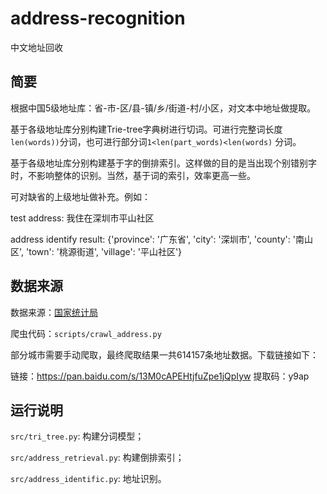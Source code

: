 # address-recognition
 中文地址回收
## 简要
根据中国5级地址库：省-市-区/县-镇/乡/街道-村/小区，对文本中地址做提取。 

基于各级地址库分别构建Trie-tree字典树进行切词。可进行完整词长度`len(words))`分词，也可进行部分词`1<len(part_words)<len(words)`
分词。 

基于各级地址库分别构建基于字的倒排索引。这样做的目的是当出现个别错别字时，不影响整体的识别。当然，基于词的索引，效率更高一些。

可对缺省的上级地址做补充。例如：

> 

test address: 我住在深圳市平山社区 

address identify result: {'province': '广东省', 'city': '深圳市', 'county': '南山区', 'town': '桃源街道', 'village': '平山社区'}

## 数据来源
数据来源：[国家统计局](http://www.stats.gov.cn/tjsj/tjbz/tjyqhdmhcxhfdm/2018/)  

爬虫代码：`scripts/crawl_address.py`  

部分城市需要手动爬取，最终爬取结果一共614157条地址数据。下载链接如下： 

链接：https://pan.baidu.com/s/13M0cAPEHtjfuZpe1jQpIyw 
提取码：y9ap

## 运行说明
`src/tri_tree.py`: 构建分词模型； 

`src/address_retrieval.py`: 构建倒排索引； 

`src/address_identific.py`: 地址识别。
